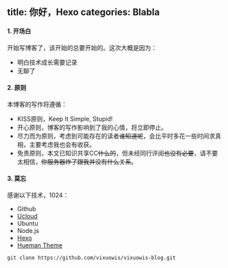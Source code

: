 title: 你好，Hexo
categories: Blabla
---
#### 1. 开场白
开始写博客了，该开始的总要开始的。这次大概是因为：
* 明白技术成长需要记录
* 无聊了

#### 2. 原则
本博客的写作将遵循：
* KISS原则，Keep It Simple, Stupid!
* 开心原则，博客的写作影响到了我的心情，将立即停止。
* 尽力而为原则，考虑到可能存在的读者~~谁知道呢~~，会比平时多花一些时间求真相，主要考虑我也会有收获。
* 免责原则，本文已知识共享CC~~什么的~~，但未经同行评阅~~也没有必要~~，请不要太相信，~~你服务器炸了跟我并没有什么关系~~。

#### 3. 莫忘
感谢以下技术，1024：
* Github
* [Ucloud](http://www.ucloud.cn/)
* Ubuntu
* Node.js
* [Hexo](https://hexo.io/)
* [Hueman Theme](https://github.com/ppoffice/hexo-theme-hueman)

```
git clone https://github.com/vixuowis/vixuowis-blog.git
```
